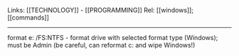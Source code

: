 Links: [[TECHNOLOGY]] - [[PROGRAMMING]]
Rel: [[windows]]; [[commands]]

--- 

format e: /FS:NTFS - format drive with selected format type (Windows); must be Admin (be careful, can reformat c: and wipe Windows!)